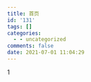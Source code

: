 ```yaml
---
title: 首页
id: '131'
tags: []
categories:
  - - uncategorized
comments: false
date: 2021-07-01 11:04:29
---
```


1
